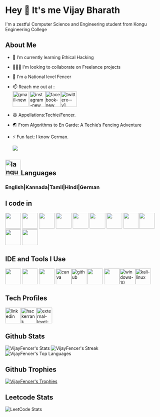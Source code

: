 # Hey 👋 It's me Vijay Bharath                                                                                       

I'm a zestful Computer Science and Engineering student from Kongu Engineering College
## About Me
- 🌱 I’m currently learning Ethical Hacking
- 🧑‍🤝‍🧑 I'm looking to collaborate on Freelance projects
- 🤺 I'm a National level Fencer
- 📫 Reach me out at :
<br />[<img width="50" height="50" src="https://img.icons8.com/bubbles/50/gmail-new.png" alt="gmail-new"/>](mailto:vijaybharathslmfencing@gmail.com) [<img width="50" height="50" src="https://img.icons8.com/fluency/50/instagram-new.png" alt="instagram-new"/>](https://www.instagram.com/vijay_fencer/)[<img width="50" height="50" src="https://img.icons8.com/color/50/facebook-new.png" alt="facebook-new"/>](https://www.facebook.com/vijay.bharath.52056/)[<img width="50" height="50" src="https://img.icons8.com/ios-filled/50/twitterx--v1.png" alt="twitterx--v1"/>](https://twitter.com/VijayBh48089752/)
- 😃 Appellations:Techie/Fencer.
- 🌏 From Algorithms to En Garde: A Techie’s Fencing Adventure
- ⚡ Fun fact: I know German.

   ![](https://komarev.com/ghpvc/?username=VijayFencer&color=orange)

## <img width="50" height="50" src="https://img.icons8.com/stickers/50/language.png" alt="language"/>Languages
### English|Kannada|Tamil|Hindi|German

## I code in
<img height="50" width="50" src="https://img.icons8.com/color/48/000000/python.png" /> <img height="50" width="50" src="https://img.icons8.com/color/48/000000/c-programming.png" /> <img height="50" width="50" src="https://img.icons8.com/color/48/000000/c-plus-plus-logo.png" /> <img height="50" width="50" src="https://img.icons8.com/color/48/000000/java-coffee-cup-logo.png" /> <img height="50" width="50" src="https://img.icons8.com/color/48/000000/html-5.png" /> <img height="50" width="50" src="https://img.icons8.com/color/48/000000/css3.png" /> <img height="50" width="50" src="https://img.icons8.com/color/48/000000/bootstrap.png" />
<img height="50" width="50" src="https://img.icons8.com/color/48/000000/javascript.png"/><img height="50" width="50" src="https://img.icons8.com/color/48/000000/react-native.png"/> <img height="50" width="50" src="https://img.icons8.com/color/48/000000/mysql-logo.png"/> <img height="50" width="50" src="https://img.icons8.com/color/48/000000/nodejs.png"/> 

## IDE and Tools I Use
<img height="50" width="50" src="https://img.icons8.com/color/48/000000/visual-studio-code-2019.png"/> <img height="50" width="50" src="https://img.icons8.com/color/50/000000/git.png"/> <img height="50" width="50" src="https://img.icons8.com/dusk/64/000000/anaconda.png"/> <img width="50" height="50" src="https://img.icons8.com/fluency/48/canva.png" alt="canva"/><img width="50" height="50" src="https://img.icons8.com/dusk/50/github.png" alt="github"/><img height="50" width="50" src="https://img.icons8.com/color/48/000000/figma--v1.png"/> <img height="50" src="https://img.shields.io/badge/Netlify-00C7B7?style=for-the-badge&logo=netlify&logoColor=white"/><img width="50" height="50" src="https://img.icons8.com/fluency/48/windows-10.png" alt="windows-10"/><img width="50" height="50" src="https://img.icons8.com/color/48/kali-linux.png" alt="kali-linux"/>

## Tech Profiles
[<img width="50" height="50" src="https://img.icons8.com/cute-clipart/50/linkedin.png" alt="linkedin"/>](https://www.linkedin.com/in/vijay-bharath-vb/)[<img width="50" height="50" src="https://img.icons8.com/windows/50/hackerrank.png" alt="hackerrank"/>](https://www.hackerrank.com/profile/Vijay_22CSR236)[<img width="50" height="50" src="https://img.icons8.com/external-tal-revivo-shadow-tal-revivo/50/external-level-up-your-coding-skills-and-quickly-land-a-job-logo-shadow-tal-revivo.png" alt="external-level-up-your-coding-skills-and-quickly-land-a-job-logo-shadow-tal-revivo"/>](https://leetcode.com/VijayFencer/)

## Github Stats
![VijayFencer's Stats](https://github-readme-stats.vercel.app/api?username=VijayFencer&theme=vue-dark&show_icons=true&hide_border=true&count_private=true)
![VijayFencer's Streak](https://github-readme-streak-stats.herokuapp.com/?user=VijayFencer&theme=vue-dark&hide_border=true)<br/>
![VijayFencer's Top Languages](https://github-readme-stats.vercel.app/api/top-langs/?username=VijayFencer&theme=vue-dark&show_icons=true&hide_border=true&layout=compact)
## Github Trophies
[![VijayFencer's Trophies](https://github-profile-trophy.vercel.app/?username=VijayFencer&theme=onedark)](https://github.com/VijayFencer/github-profile-trophy)
## Leetcode Stats
![LeetCode Stats](https://leetcard.jacoblin.cool/VijayFencer?theme=dark&font=Marcellus&ext=heatmap)
